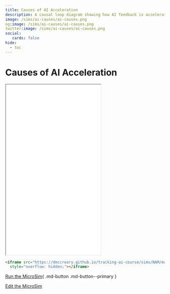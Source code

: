 ```yaml
---
title: Causes of AI Acceleration
description: A causal loop diagram showing how AI feedback is accelerating AI progress.
image: /sims/ai-causes/ai-causes.png
og:image: /sims/ai-causes/ai-causes.png
twitter:image: /sims/ai-causes/ai-causes.png
social:
   cards: false
hide:
  - toc
---
```


# Causes of AI Acceleration

<iframe src="./main.html" height="540px" scrolling="no"
  style="overflow: hidden;"></iframe>

```html
<iframe src="https://dmccreary.github.io/tracking-ai-course/sims/NAM/main.html"  height="450px" scrolling="no"
  style="overflow: hidden;"></iframe>
```

[Run the MicroSim](./main.html){ .md-button .md-button--primary }

[Edit the MicroSim](https://editor.p5js.org/dmccreary/sketches/8JrE0llQ1)


